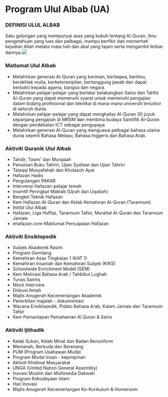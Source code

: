 # Program Ulul Albab (UA)

### DEFINISI ULUL ALBAB

Satu golongan yang mempunyai asas yang kukuh tentang Al-Quran, ilmu pengetahuan yang luas dan pelbagai, mampu berfikir dan memerhati kejadian Allah melalui mata hati dan akal yang tajam serta mengambil iktibar darinya.![](http://kputra.mrsm.edu.my/data/akademik/khas-ua/khas-ua-prog1.jpg)

### Matlamat Ulul Albab

* Melahirkan generasi Al-Quran yang beriman, bertaqwa, berilmu, berakhlak mulia, berketerampilan, bertanggung jawab dan dapat berbakti kepada agama, bangsa dan negara.
* Melahirkan pelajar-pelajar yang berlatar belakangkan Sains dan Tahfiz Al-Quran yang dapat memenuhi syarat untuk memenuhi pengajian dalam bidang profesional dan teknikal di mana-mana universiti tersohor di seluruh dunia.
* Melahirkan pelajar-pelajar yang dapat menghafaz Al-Quran 30 juzuk sepanjang pengajian di MRSM dan membina budaya Saintifik Al-Quran dengan pendekatan ICT sebagai pengupaya
* Melahirkan generasi Al-Quran yang menguasai pelbagai bahasa utama dunia seperti Bahasa Melayu, Bahasa Inggeris dan Bahasa Arab.

### Aktiviti Quranik Ulul Albab

* Tahdir, Tasmi' dan Murajaah
* Penulisan Buku Tahriri, Ujian Syafawi dan Ujian Tahriri
* Talaqqi Musyafahah dan Khulasoh Ayat
* Hafazan Hadis
* Pengulangan PAKAR
* Intervensi Hafazan-pelajar lemah
* Insentif Peringkat Maktab (Ujrah dan Uqubah)
* Bengkel Teknik Hafazan
* Kem Hafazan Al-Quran dan Kelab Kemahiran Al-Quran (Tarannum)
* Ihtifal Ulul Albab
* Hafazan, Liga Huffaz, Tarannum Tafsir, Murattal Al-Quran dan Tarannum Jamaie
* ehafazan.com-Maklumat Pencapaian Hafazan

### Aktiviti Ensiklopedik

* Subjek Akademik Rasmi
* Program Gemilang
* Kemahiran Asas Tingkatan 1 (KAT 1)
* Kemahiran Insaniah dan Kemahiran Subjek (KIKS)
* Schoolwide Enrichment Model (SEM)
* Kem Motivasi Bahasa Arab / Tahbibul Lughah
* Tunas Saintis
* Mock Interview
* Diskusi Ilmiah
* Majlis Anugerah Kecemerlangan Akademik
* Penerbitan majalah - dokumentasi
* Wacana Ensiklopedik, Pidato Bahasa Arab, Kalam Jamaie dan Tarannum Tafsir
* Kem Pemantapan Pemahaman Al Quran & Sains

### Aktiviti Ijtihadik

* Kelab Sukan, Kelab Minat dan Badan Beruniform
* Memanah, Berkuda dan Berenang
* PUM (Program Usahawan Muda)
* Program Modal Insan - kepimpinan
* Aktiviti Khidmat Masyarakat
* UNGA (United Nation General Assembly)
* Inovasi Muslim dan Multimedia Dakwah
* Program Kebudayaan Islam
* Hari Inovasi
* Majlis Anugerah Kecemerlangan Ko-Kurikulum & Homeroom
